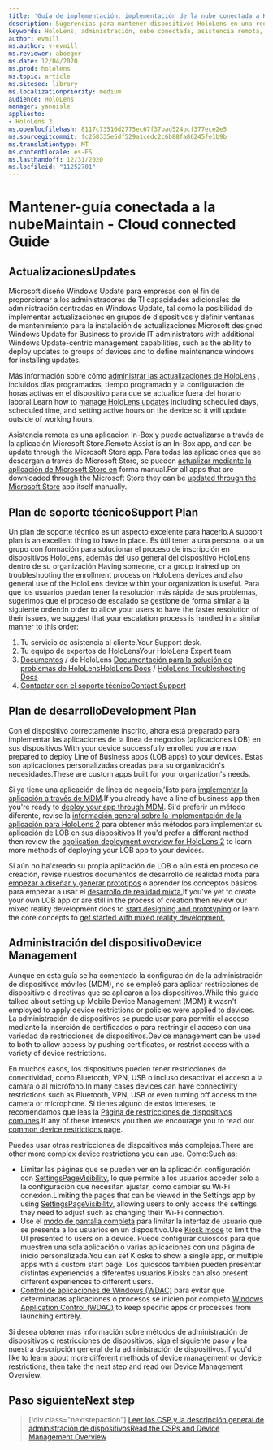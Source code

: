 ```yaml
---
title: 'Guía de implementación: implementación de la nube conectada a HoloLens 2 a escala con asistencia remota-mantenimiento'
description: Sugerencias para mantener dispositivos HoloLens en una red conectada en la nube
keywords: HoloLens, administración, nube conectada, asistencia remota, AAD, Azure AD, MDM, administración de dispositivos móviles
author: evmill
ms.author: v-evmill
ms.reviewer: aboeger
ms.date: 12/04/2020
ms.prod: hololens
ms.topic: article
ms.sitesec: library
ms.localizationpriority: medium
audience: HoloLens
manager: yannisle
appliesto:
- HoloLens 2
ms.openlocfilehash: 8117c73516d2775ec67f37bad524bcf377ece2e5
ms.sourcegitcommit: fc268335e5df529a1cedc2c6b88fa86245fe1b9b
ms.translationtype: MT
ms.contentlocale: es-ES
ms.lasthandoff: 12/31/2020
ms.locfileid: "11252701"
---
```

# <span data-ttu-id="a8b96-104">Mantener-guía conectada a la nube</span><span class="sxs-lookup"><span data-stu-id="a8b96-104">Maintain - Cloud connected Guide</span></span>

## <span data-ttu-id="a8b96-105">Actualizaciones</span><span class="sxs-lookup"><span data-stu-id="a8b96-105">Updates</span></span>

<span data-ttu-id="a8b96-106">Microsoft diseñó Windows Update para empresas con el fin de proporcionar a los administradores de TI capacidades adicionales de administración centradas en Windows Update, tal como la posibilidad de implementar actualizaciones en grupos de dispositivos y definir ventanas de mantenimiento para la instalación de actualizaciones.</span><span class="sxs-lookup"><span data-stu-id="a8b96-106">Microsoft designed Windows Update for Business to provide IT administrators with additional Windows Update-centric management capabilities, such as the ability to deploy updates to groups of devices and to define maintenance windows for installing updates.</span></span>

<span data-ttu-id="a8b96-107">Más información sobre cómo [administrar las actualizaciones de HoloLens](https://docs.microsoft.com/hololens/hololens-updates) , incluidos días programados, tiempo programado y la configuración de horas activas en el dispositivo para que se actualice fuera del horario laboral.</span><span class="sxs-lookup"><span data-stu-id="a8b96-107">Learn how to [manage HoloLens updates](https://docs.microsoft.com/hololens/hololens-updates) including scheduled days, scheduled time, and setting active hours on the device so it will update outside of working hours.</span></span>

<span data-ttu-id="a8b96-108">Asistencia remota es una aplicación In-Box y puede actualizarse a través de la aplicación Microsoft Store.</span><span class="sxs-lookup"><span data-stu-id="a8b96-108">Remote Assist is an In-Box app, and can be update through the Microsoft Store app.</span></span> <span data-ttu-id="a8b96-109">Para todas las aplicaciones que se descargan a través de Microsoft Store, se pueden [actualizar mediante la aplicación de Microsoft Store en](https://docs.microsoft.com/hololens/holographic-store-apps#update-apps) forma manual.</span><span class="sxs-lookup"><span data-stu-id="a8b96-109">For all apps that are downloaded through the Microsoft Store they can be [updated through the Microsoft Store](https://docs.microsoft.com/hololens/holographic-store-apps#update-apps) app itself manually.</span></span>

## <span data-ttu-id="a8b96-110">Plan de soporte técnico</span><span class="sxs-lookup"><span data-stu-id="a8b96-110">Support Plan</span></span>

<span data-ttu-id="a8b96-111">Un plan de soporte técnico es un aspecto excelente para hacerlo.</span><span class="sxs-lookup"><span data-stu-id="a8b96-111">A support plan is an excellent thing to have in place.</span></span> <span data-ttu-id="a8b96-112">Es útil tener a una persona, o a un grupo con formación para solucionar el proceso de inscripción en dispositivos HoloLens, además del uso general del dispositivo HoloLens dentro de su organización.</span><span class="sxs-lookup"><span data-stu-id="a8b96-112">Having someone, or a group trained up on troubleshooting the enrollment process on HoloLens devices and also general use of the HoloLens device within your organization is useful.</span></span> <span data-ttu-id="a8b96-113">Para que los usuarios puedan tener la resolución más rápida de sus problemas, sugerimos que el proceso de escalado se gestione de forma similar a la siguiente orden:</span><span class="sxs-lookup"><span data-stu-id="a8b96-113">In order to allow your users to have the faster resolution of their issues, we suggest that your escalation process is handled in a similar manner to this order:</span></span>

1. <span data-ttu-id="a8b96-114">Tu servicio de asistencia al cliente.</span><span class="sxs-lookup"><span data-stu-id="a8b96-114">Your Support desk.</span></span>
2. <span data-ttu-id="a8b96-115">Tu equipo de expertos de HoloLens</span><span class="sxs-lookup"><span data-stu-id="a8b96-115">Your HoloLens Expert team</span></span>
3. <span data-ttu-id="a8b96-116">[Documentos](https://docs.microsoft.com/hololens/)  /  de HoloLens [Documentación para la solución de problemas de HoloLens](https://docs.microsoft.com/hololens/hololens-troubleshooting)</span><span class="sxs-lookup"><span data-stu-id="a8b96-116">[HoloLens Docs](https://docs.microsoft.com/hololens/) / [HoloLens Troubleshooting Docs](https://docs.microsoft.com/hololens/hololens-troubleshooting)</span></span>
4. [<span data-ttu-id="a8b96-117">Contactar con el soporte técnico</span><span class="sxs-lookup"><span data-stu-id="a8b96-117">Contact Support</span></span>](https://support.serviceshub.microsoft.com/supportforbusiness/create?sapId=e9391227-fa6d-927b-0fff-f96288631b8f)

## <span data-ttu-id="a8b96-118">Plan de desarrollo</span><span class="sxs-lookup"><span data-stu-id="a8b96-118">Development Plan</span></span>

<span data-ttu-id="a8b96-119">Con el dispositivo correctamente inscrito, ahora está preparado para implementar las aplicaciones de la línea de negocios (aplicaciones LOB) en sus dispositivos.</span><span class="sxs-lookup"><span data-stu-id="a8b96-119">With your device successfully enrolled you are now prepared to deploy Line of Business apps (LOB apps) to your devices.</span></span> <span data-ttu-id="a8b96-120">Estas son aplicaciones personalizadas creadas para su organización&#39;s necesidades.</span><span class="sxs-lookup"><span data-stu-id="a8b96-120">These are custom apps built for your organization&#39;s needs.</span></span>

<span data-ttu-id="a8b96-121">Si ya tiene una aplicación de línea de negocio,&#39;listo para [implementar la aplicación a través de MDM](https://docs.microsoft.com/hololens/app-deploy-intune).</span><span class="sxs-lookup"><span data-stu-id="a8b96-121">If you already have a line of business app then you&#39;re ready to [deploy your app through MDM](https://docs.microsoft.com/hololens/app-deploy-intune).</span></span> <span data-ttu-id="a8b96-122">Si&#39;d preferir un método diferente, revise la [información general sobre la implementación de la aplicación para HoloLens 2](https://docs.microsoft.com/hololens/app-deploy-overview) para obtener más métodos para implementar su aplicación de LOB en sus dispositivos.</span><span class="sxs-lookup"><span data-stu-id="a8b96-122">If you&#39;d prefer a different method then review the [application deployment overview for HoloLens 2](https://docs.microsoft.com/hololens/app-deploy-overview) to learn more methods of deploying your LOB app to your devices.</span></span>

<span data-ttu-id="a8b96-123">Si aún no ha&#39;creado su propia aplicación de LOB o aún está en proceso de creación, revise nuestros documentos de desarrollo de realidad mixta para [empezar a diseñar y generar prototipos](https://docs.microsoft.com/windows/mixed-reality/design/design) o aprender los conceptos básicos para empezar a usar el [desarrollo de realidad mixta.](https://docs.microsoft.com/windows/mixed-reality/discover/get-started-with-mr)</span><span class="sxs-lookup"><span data-stu-id="a8b96-123">If you&#39;ve yet to create your own LOB app or are still in the process of creation then review our mixed reality development docs to [start designing and prototyping](https://docs.microsoft.com/windows/mixed-reality/design/design) or learn the core concepts to [get started with mixed reality development.](https://docs.microsoft.com/windows/mixed-reality/discover/get-started-with-mr)</span></span>

## <span data-ttu-id="a8b96-124">Administración del dispositivo</span><span class="sxs-lookup"><span data-stu-id="a8b96-124">Device Management</span></span> 

<span data-ttu-id="a8b96-125">Aunque en esta guía se ha comentado la configuración de la administración de dispositivos móviles (MDM), no se empleó para aplicar restricciones de dispositivo o directivas que se aplicaron a los dispositivos.</span><span class="sxs-lookup"><span data-stu-id="a8b96-125">While this guide talked about setting up Mobile Device Management (MDM) it wasn't employed to apply device restrictions or policies were applied to devices.</span></span> <span data-ttu-id="a8b96-126">La administración de dispositivos se puede usar para permitir el acceso mediante la inserción de certificados o para restringir el acceso con una variedad de restricciones de dispositivos.</span><span class="sxs-lookup"><span data-stu-id="a8b96-126">Device management can be used to both to allow access by pushing certificates, or restrict access with a variety of device restrictions.</span></span> 

<span data-ttu-id="a8b96-127">En muchos casos, los dispositivos pueden tener restricciones de conectividad, como Bluetooth, VPN, USB o incluso desactivar el acceso a la cámara o al micrófono.</span><span class="sxs-lookup"><span data-stu-id="a8b96-127">In many cases devices can have connectivity restrictions such as Bluetooth, VPN, USB or even turning off access to the camera or microphone.</span></span> <span data-ttu-id="a8b96-128">Si tienes alguno de estos intereses, te recomendamos que leas la [Página de restricciones de dispositivos comunes](hololens-common-device-restrictions.md).</span><span class="sxs-lookup"><span data-stu-id="a8b96-128">If any of these interests you then we encourage you to read our [common device restrictions page](hololens-common-device-restrictions.md).</span></span>

<span data-ttu-id="a8b96-129">Puedes usar otras restricciones de dispositivos más complejas.</span><span class="sxs-lookup"><span data-stu-id="a8b96-129">There are other more complex device restrictions you can use.</span></span> <span data-ttu-id="a8b96-130">Como:</span><span class="sxs-lookup"><span data-stu-id="a8b96-130">Such as:</span></span>

- <span data-ttu-id="a8b96-131">Limitar las páginas que se pueden ver en la aplicación configuración con [SettingsPageVisibility](settings-uri-list.md), lo que permite a los usuarios acceder solo a la configuración que necesitan ajustar, como cambiar su Wi-Fi conexión.</span><span class="sxs-lookup"><span data-stu-id="a8b96-131">Limiting the pages that can be viewed in the Settings app by using [SettingsPageVisibility](settings-uri-list.md), allowing users to only access the settings they need to adjust such as changing their Wi-Fi connection.</span></span>
- <span data-ttu-id="a8b96-132">Use el [modo de pantalla completa](hololens-kiosk.md) para limitar la interfaz de usuario que se presenta a los usuarios en un dispositivo.</span><span class="sxs-lookup"><span data-stu-id="a8b96-132">Use [Kiosk mode](hololens-kiosk.md) to limit the UI presented to users on a device.</span></span> <span data-ttu-id="a8b96-133">Puede configurar quioscos para que muestren una sola aplicación o varias aplicaciones con una página de inicio personalizada.</span><span class="sxs-lookup"><span data-stu-id="a8b96-133">You can set Kiosks to show a single app, or multiple apps with a custom start page.</span></span> <span data-ttu-id="a8b96-134">Los quioscos también pueden presentar distintas experiencias a diferentes usuarios.</span><span class="sxs-lookup"><span data-stu-id="a8b96-134">Kiosks can also present different experiences to different users.</span></span>  
- <span data-ttu-id="a8b96-135">[Control de aplicaciones de Windows (WDAC)](windows-defender-application-control-wdac.md) para evitar que determinadas aplicaciones o procesos se inicien por completo.</span><span class="sxs-lookup"><span data-stu-id="a8b96-135">[Windows Application Control (WDAC)](windows-defender-application-control-wdac.md) to keep specific apps or processes from launching entirely.</span></span>

<span data-ttu-id="a8b96-136">Si desea obtener más información sobre métodos de administración de dispositivos o restricciones de dispositivos, siga el siguiente paso y lea nuestra descripción general de la administración de dispositivos.</span><span class="sxs-lookup"><span data-stu-id="a8b96-136">If you'd like to learn about more different methods of device management or device restrictions, then take the next step and read our Device Management Overview.</span></span>

## <span data-ttu-id="a8b96-137">Paso siguiente</span><span class="sxs-lookup"><span data-stu-id="a8b96-137">Next step</span></span>

> [!div class="nextstepaction"]
> [<span data-ttu-id="a8b96-138">Leer los CSP y la descripción general de administración de dispositivos</span><span class="sxs-lookup"><span data-stu-id="a8b96-138">Read the CSPs and Device Management Overview</span></span>](hololens-csp-policy-overview.md)